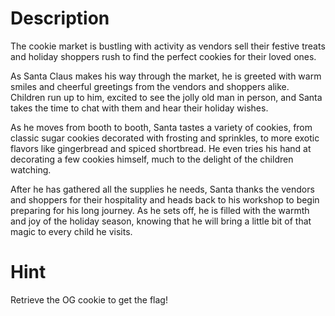 # Description

The cookie market is bustling with activity as vendors sell their festive treats and holiday shoppers rush to find the perfect cookies for their loved ones.

As Santa Claus makes his way through the market, he is greeted with warm smiles and cheerful greetings from the vendors and shoppers alike. Children run up to him, excited to see the jolly old man in person, and Santa takes the time to chat with them and hear their holiday wishes.

As he moves from booth to booth, Santa tastes a variety of cookies, from classic sugar cookies decorated with frosting and sprinkles, to more exotic flavors like gingerbread and spiced shortbread. He even tries his hand at decorating a few cookies himself, much to the delight of the children watching.

After he has gathered all the supplies he needs, Santa thanks the vendors and shoppers for their hospitality and heads back to his workshop to begin preparing for his long journey. As he sets off, he is filled with the warmth and joy of the holiday season, knowing that he will bring a little bit of that magic to every child he visits.

# Hint

Retrieve the OG cookie to get the flag!